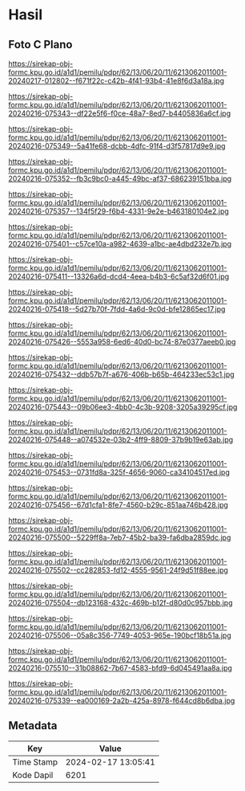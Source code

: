 # Hasil

## Foto C Plano

https://sirekap-obj-formc.kpu.go.id/a1d1/pemilu/pdpr/62/13/06/20/11/6213062011001-20240217-012802--f671f22c-c42b-4f41-93b4-41e8f6d3a18a.jpg

https://sirekap-obj-formc.kpu.go.id/a1d1/pemilu/pdpr/62/13/06/20/11/6213062011001-20240216-075343--df22e5f6-f0ce-48a7-8ed7-b4405836a6cf.jpg

https://sirekap-obj-formc.kpu.go.id/a1d1/pemilu/pdpr/62/13/06/20/11/6213062011001-20240216-075349--5a41fe68-dcbb-4dfc-91f4-d3f57817d9e9.jpg

https://sirekap-obj-formc.kpu.go.id/a1d1/pemilu/pdpr/62/13/06/20/11/6213062011001-20240216-075352--fb3c9bc0-a445-49bc-af37-686239151bba.jpg

https://sirekap-obj-formc.kpu.go.id/a1d1/pemilu/pdpr/62/13/06/20/11/6213062011001-20240216-075357--134f5f29-f6b4-4331-9e2e-b463180104e2.jpg

https://sirekap-obj-formc.kpu.go.id/a1d1/pemilu/pdpr/62/13/06/20/11/6213062011001-20240216-075401--c57ce10a-a982-4639-a1bc-ae4dbd232e7b.jpg

https://sirekap-obj-formc.kpu.go.id/a1d1/pemilu/pdpr/62/13/06/20/11/6213062011001-20240216-075411--13326a6d-dcd4-4eea-b4b3-6c5af32d6f01.jpg

https://sirekap-obj-formc.kpu.go.id/a1d1/pemilu/pdpr/62/13/06/20/11/6213062011001-20240216-075418--5d27b70f-7fdd-4a6d-9c0d-bfe12865ec17.jpg

https://sirekap-obj-formc.kpu.go.id/a1d1/pemilu/pdpr/62/13/06/20/11/6213062011001-20240216-075426--5553a958-6ed6-40d0-bc74-87e0377aeeb0.jpg

https://sirekap-obj-formc.kpu.go.id/a1d1/pemilu/pdpr/62/13/06/20/11/6213062011001-20240216-075432--ddb57b7f-a676-406b-b65b-464233ec53c1.jpg

https://sirekap-obj-formc.kpu.go.id/a1d1/pemilu/pdpr/62/13/06/20/11/6213062011001-20240216-075443--09b06ee3-4bb0-4c3b-9208-3205a39295cf.jpg

https://sirekap-obj-formc.kpu.go.id/a1d1/pemilu/pdpr/62/13/06/20/11/6213062011001-20240216-075448--a074532e-03b2-4ff9-8809-37b9b19e63ab.jpg

https://sirekap-obj-formc.kpu.go.id/a1d1/pemilu/pdpr/62/13/06/20/11/6213062011001-20240216-075453--0731fd8a-325f-4656-9060-ca34104517ed.jpg

https://sirekap-obj-formc.kpu.go.id/a1d1/pemilu/pdpr/62/13/06/20/11/6213062011001-20240216-075456--67d1cfa1-8fe7-4560-b29c-851aa746b428.jpg

https://sirekap-obj-formc.kpu.go.id/a1d1/pemilu/pdpr/62/13/06/20/11/6213062011001-20240216-075500--5229ff8a-7eb7-45b2-ba39-fa6dba2859dc.jpg

https://sirekap-obj-formc.kpu.go.id/a1d1/pemilu/pdpr/62/13/06/20/11/6213062011001-20240216-075502--cc282853-fd12-4555-9561-24f9d51f88ee.jpg

https://sirekap-obj-formc.kpu.go.id/a1d1/pemilu/pdpr/62/13/06/20/11/6213062011001-20240216-075504--db123168-432c-469b-b12f-d80d0c957bbb.jpg

https://sirekap-obj-formc.kpu.go.id/a1d1/pemilu/pdpr/62/13/06/20/11/6213062011001-20240216-075506--05a8c356-7749-4053-965e-190bcf18b51a.jpg

https://sirekap-obj-formc.kpu.go.id/a1d1/pemilu/pdpr/62/13/06/20/11/6213062011001-20240216-075510--31b08862-7b67-4583-bfd9-6d045491aa8a.jpg

https://sirekap-obj-formc.kpu.go.id/a1d1/pemilu/pdpr/62/13/06/20/11/6213062011001-20240216-075339--ea000169-2a2b-425a-8978-f644cd8b6dba.jpg


## Metadata

| Key        | Value               |
| ---------- | ------------------- |
| Time Stamp | 2024-02-17 13:05:41 |
| Kode Dapil | 6201                |



